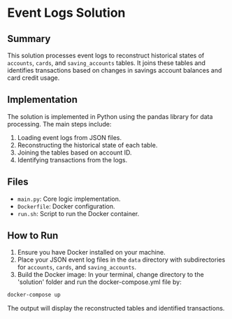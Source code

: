 # Event Logs Solution

## Summary

This solution processes event logs to reconstruct historical states of `accounts`, `cards`, and `saving_accounts` tables. It joins these tables and identifies transactions based on changes in savings account balances and card credit usage.

## Implementation

The solution is implemented in Python using the pandas library for data processing. The main steps include:
1. Loading event logs from JSON files.
2. Reconstructing the historical state of each table.
3. Joining the tables based on account ID.
4. Identifying transactions from the logs.

## Files

- `main.py`: Core logic implementation.
- `Dockerfile`: Docker configuration.
- `run.sh`: Script to run the Docker container.

## How to Run

1. Ensure you have Docker installed on your machine.
2. Place your JSON event log files in the `data` directory with subdirectories for `accounts`, `cards`, and `saving_accounts`.
3. Build the Docker image: In your terminal, change directory to the 'solution' folder and run the docker-compose.yml file by:
```sh
docker-compose up
```

The output will display the reconstructed tables and identified transactions.
